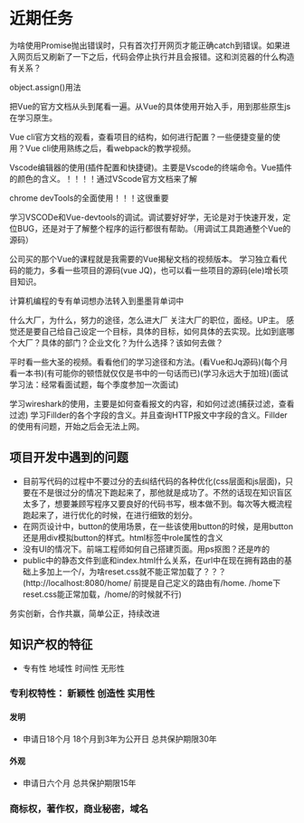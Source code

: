 # 近期任务

为啥使用Promise抛出错误时，只有首次打开网页才能正确catch到错误。如果进入网页后又刷新了一下之后，代码会停止执行并且会报错。这和浏览器的什么构造有关系？

object.assign()用法

把Vue的官方文档从头到尾看一遍。从Vue的具体使用开始入手，用到那些原生js在学习原生。

Vue cli官方文档的观看，查看项目的结构，如何进行配置？一些便捷变量的使用？Vue cli使用熟练之后，看webpack的教学视频。

Vscode编辑器的使用(插件配置和快捷键)。主要是Vscode的终端命令。Vue插件的颜色的含义。！！！！通过VScode官方文档来了解

chrome devTools的全面使用！！！这很重要

学习VSCODe和Vue-devtools的调试。调试要好好学，无论是对于快速开发，定位BUG，还是对于了解整个程序的运行都很有帮助。（用调试工具跑通整个Vue的源码）

公司买的那个Vue的课程就是我需要的Vue揭秘文档的视频版本。
学习独立看代码的能力，多看一些项目的源码(vue JQ)，也可以看一些项目的源码(ele)增长项目知识。

计算机编程的专有单词想办法转入到墨墨背单词中

什么大厂，为什么，努力的途径，怎么进大厂
关注大厂的职位，面经。UP主。
感觉还是要自己给自己设定一个目标，具体的目标，如何具体的去实现。比如到底哪个大厂？具体的部门？企业文化？为什么选择？该如何去做？

平时看一些大圣的视频。看看他们的学习途径和方法。(看Vue和Jq源码)(每个月看一本书)(有可能你的顿悟就仅仅是书中的一句话而已)(学习永远大于加班)(面试学习法：经常看面试题，每个季度参加一次面试)

学习wireshark的使用，主要是如何查看报文的内容，和如何过滤(捕获过滤，查看过滤)
学习Fillder的各个字段的含义。并且查询HTTP报文中字段的含义。Fillder的使用有问题，开始之后会无法上网。

## 项目开发中遇到的问题

* 目前写代码的过程中不要过分的去纠结代码的各种优化(css层面和js层面)，只要在不是很过分的情况下跑起来了，那他就是成功了。不然的话现在知识盲区太多了，想要兼顾写程序又要良好的代码书写，根本做不到。每次等大概流程跑起来了，进行优化的时候，在进行细致的划分。
* 在网页设计中，button的使用场景，在一些该使用button的时候，是用button还是用div模拟button的样式。html标签中role属性的含义
* 没有UI的情况下。前端工程师如何自己搭建页面。用ps抠图？还是咋的
* public中的静态文件到底和index.html什么关系，在url中在现在拥有路由的基础上多加上一个/，为啥reset.css就不能正常加载了？？？(http://localhost:8080/home/    前提是自己定义的路由有/home.   /home下reset.css能正常加载，/home/的时候就不行)

务实创新，合作共赢，简单公正，持续改进

## 知识产权的特征

* 专有性 地域性 时间性 无形性

### 专利权特性： 新颖性 创造性 实用性  

#### 发明

* 申请日18个月 18个月到3年为公开日 总共保护期限30年

#### 外观

* 申请日六个月 总共保护期限15年

### 商标权，著作权，商业秘密，域名
